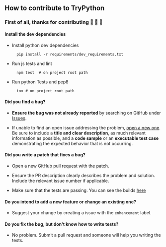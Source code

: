 ## How to contribute to TryPython

### First of all, thanks for contributing :tada: :tada: :tada:

#### Install the dev dependencies


* Install python dev dependencies

        pip install -r requirements/dev_requirements.txt

* Run js tests and lint

        npm test  # on project root path

* Run python Tests and pep8

        tox # on project root path

#### **Did you find a bug?**

* **Ensure the bug was not already reported** by searching on GitHub under [Issues](https://github.com/IuryAlves/TryPython/issues).

* If unable to find an open issue addressing the problem, [open a new one](https://github.com/IuryAlves/TryPython/issues/new). Be sure to include a **title and clear description**, as much relevant information as possible, and a **code sample** or an **executable test case** demonstrating the expected behavior that is not occurring.


#### **Did you write a patch that fixes a bug?**

* Open a new GitHub pull request with the patch.

* Ensure the PR description clearly describes the problem and solution. Include the relevant issue number if applicable.

* Make sure that the tests are passing. You can see the builds  [here](https://travis-ci.org/IuryAlves/TryPython)

#### **Do you intend to add a new feature or change an existing one?**

* Suggest your change by creating a issue with the ```enhancement``` label.

#### **Do you fix the bug, but don't know how to write tests?**

* No problem. Submit a pull request and someone will help you writing the tests.
